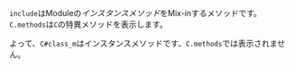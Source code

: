 `include`はModuleの*インスタンスメソッド*をMix-inするメソッドです。
`C.methods`は`C`の特異メソッドを表示します。

よって、`C#class_m`はインスタンスメソッドです、`C.methods`では表示されません。
